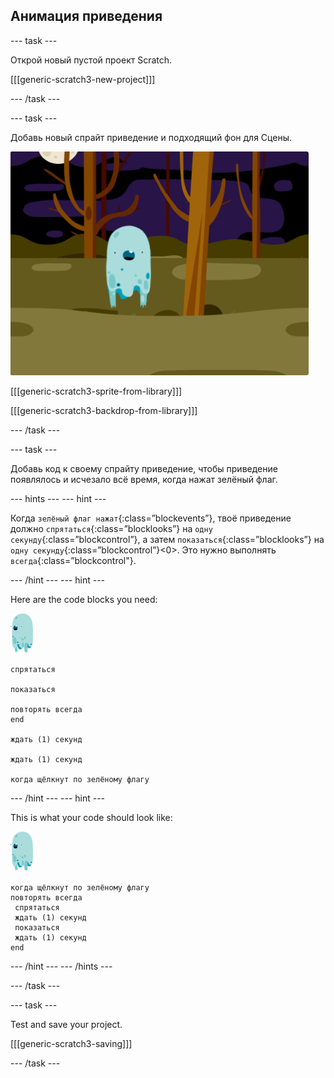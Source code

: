 ## Анимация приведения

\--- task \---

Открой новый пустой проект Scratch.

[[[generic-scratch3-new-project]]]

\--- /task \---

\--- task \---

Добавь новый спрайт приведение и подходящий фон для Сцены.

![screenshot](images/ghost-ghost.png)

[[[generic-scratch3-sprite-from-library]]]

[[[generic-scratch3-backdrop-from-library]]]

\--- /task \---

\--- task \---

Добавь код к своему спрайту приведение, чтобы приведение появлялось и исчезало всё время, когда нажат зелёный флаг.

\--- hints \--- \--- hint \---

Когда `зелёный флаг нажат`{:class=”blockevents”}, твоё приведение должно `спрятаться`{:class=”blocklooks”} на `одну секунду`{:class=”blockcontrol”}, а затем `показаться`{:class=”blocklooks”} на `одну секунду`{:class=”blockcontrol”}<0>. Это нужно выполнять `всегда`{:class=”blockcontrol"}.

\--- /hint \--- \--- hint \---

Here are the code blocks you need:

![ghost-sprite](images/ghost-sprite.png)

```blocks3
спрятаться

показаться

повторять всегда
end

ждать (1) секунд

ждать (1) секунд

когда щёлкнут по зелёному флагу
```

\--- /hint \--- \--- hint \---

This is what your code should look like:

![ghost-sprite](images/ghost-sprite.png)

```blocks3
когда щёлкнут по зелёному флагу
повторять всегда 
 спрятаться
 ждать (1) секунд
 показаться
 ждать (1) секунд
end
```

\--- /hint \--- \--- /hints \---

\--- /task \---

\--- task \---

Test and save your project.

[[[generic-scratch3-saving]]]

\--- /task \---
